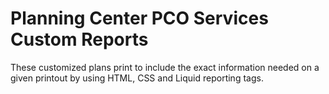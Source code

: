 # Planning Center PCO Services Custom Reports
 These customized plans print to include the exact information needed on a given printout by using HTML, CSS and Liquid reporting tags.
